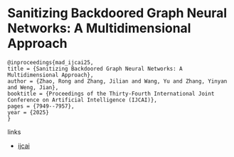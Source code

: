 # Sanitizing Backdoored Graph Neural Networks: A Multidimensional Approach

```
@inproceedings{mad_ijcai25,
title = {Sanitizing Backdoored Graph Neural Networks: A Multidimensional Approach},
author = {Zhao, Rong and Zhang, Jilian and Wang, Yu and Zhang, Yinyan and Weng, Jian},
booktitle = {Proceedings of the Thirty-Fourth International Joint Conference on Artificial Intelligence (IJCAI)},
pages = {7949--7957},
year = {2025}
}
```

links
- [ijcai](https://www.ijcai.org/proceedings/2025/884)
